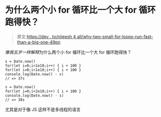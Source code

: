 # 为什么两个小 for 循环比一个大 for 循环跑得快？

> 原文:[https://dev . to/nijeesh 4 all/why-two-small-for-loops-run-fast-than-a-big-one-49pn](https://dev.to/nijeesh4all/why-two-small-for-loops-run-faster-than-a-big-one-49pn)

*像我五岁一样解释*为什么两个小 for 循环比一个大 for 循环跑得快？

```
s = Date.now()
for(let i=0;i<1e10;i++) { i + 100 }
for(let i=0;i<1e10;i++) { i + 100 }
console.log(Date.now() - s)
// => 37s

s = Date.now()
for(let i=0;i<2e10;i++) { i + 100 }
console.log(Date.now() - s)
// => 38s 
```

尤其是对于像 JS 这样不是多线程的语言